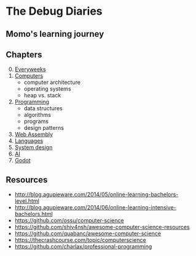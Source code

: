 # The Debug Diaries

## Momo's learning journey

## Chapters

0. [Everyweeks](./00-everyweeks/)
1. [Computers](./01-computers/)
    - computer architecture
    - operating systems
    - heap vs. stack
2. [Programming](./02-programming/)
    - data structures
    - algorithms
    - programs
    - design patterns
3. [Web Assembly](./03-web-assembly/)
4. [Languages](./04-languages/)
5. [System design](./05-system-design)
6. [AI](./06-ai/)
7. [Godot](./07-godot/)

## Resources

- <http://blog.agupieware.com/2014/05/online-learning-bachelors-level.html>
- <http://blog.agupieware.com/2014/06/online-learning-intensive-bachelors.html>
- <https://github.com/ossu/computer-science>
- <https://github.com/shiv4nsh/awesome-computer-science-resources>
- <https://github.com/quabanc/awesome-computer-science>
- <https://thecrashcourse.com/topic/computerscience>
- <https://github.com/charlax/professional-programming>
